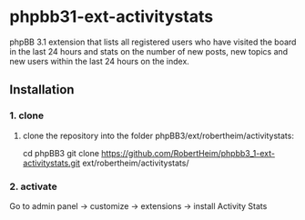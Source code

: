 phpbb31-ext-activitystats
=========================

phpBB 3.1 extension that lists all registered users who have visited the board in the last 24 hours and stats on the number of new posts, new topics and new users within the last 24 hours on the index.

## Installation

### 1. clone
1. clone the repository into the folder phpBB3/ext/robertheim/activitystats:


    cd phpBB3
    git clone https://github.com/RobertHeim/phpbb3_1-ext-activitystats.git ext/robertheim/activitystats/

### 2. activate
Go to admin panel -> customize -> extensions -> install Activity Stats

